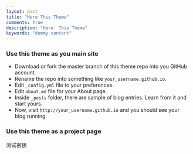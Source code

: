 ```yaml
---
layout: post
title: "Here This Theme"
comments: true
description: "Here  This Theme"
keywords: "dummy content"
---
```


### Use this theme as you main site

- Download or fork the master branch of this theme repo into you GitHub account.
- Rename the repo into something like `your_username.github.io`.
- Edit `_config.yml` file to your preferences.
- Edit `about.md` file for your About page.
- Inside `_posts` folder, there are sample of blog entries. Learn from it and start yours.
- Now, visit `http://your_username.github.io` and you should see your blog running.

### Use this theme as a project page
测试密钥
